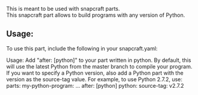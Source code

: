 This is meant to be used with snapcraft parts.  
This snapcraft part allows to build programs with any version of Python.

## Usage:

To use this part, include the following in your snapcraft.yaml:

  Usage:
    Add "after: [python]" to your part written in python. By default, this will use the latest Python
    from the master branch to compile your program.
    If you want to specify a Python version, also add a Python part with the version as
    the source-tag value. For example, to use Python 2.7.2, use:
      parts:
        my-python-program:
          ...
          after: [python]
        python:
          source-tag: v2.7.2

